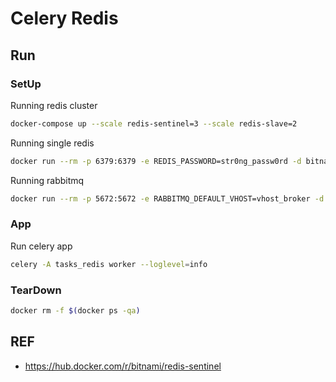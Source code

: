 Celery Redis
============

## Run

### SetUp
Running redis cluster
```bash
docker-compose up --scale redis-sentinel=3 --scale redis-slave=2
```

Running single redis
```bash
docker run --rm -p 6379:6379 -e REDIS_PASSWORD=str0ng_passw0rd -d bitnami/redis:latest
```

Running rabbitmq
```bash
docker run --rm -p 5672:5672 -e RABBITMQ_DEFAULT_VHOST=vhost_broker -d rabbitmq:3
```

### App
Run celery app
```bash
celery -A tasks_redis worker --loglevel=info
```

### TearDown

```bash
docker rm -f $(docker ps -qa)
```

## REF

* https://hub.docker.com/r/bitnami/redis-sentinel
